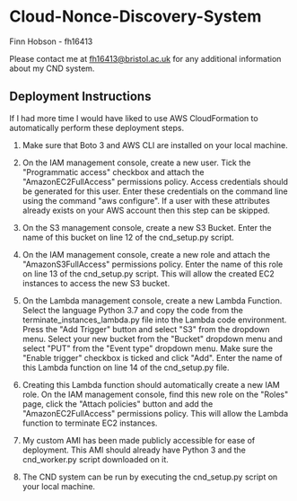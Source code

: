 # Cloud-Nonce-Discovery-System

Finn Hobson - fh16413

Please contact me at fh16413@bristol.ac.uk for any additional information about my CND system.

## Deployment Instructions

If I had more time I would have liked to use AWS CloudFormation to automatically perform these deployment steps. 

1. Make sure that Boto 3 and AWS CLI are installed on your local machine.

2. On the IAM management console, create a new user. Tick the "Programmatic access" checkbox and attach the "AmazonEC2FullAccess" permissions policy. Access credentials should be generated for this user. Enter these credentials on the command line using the command "aws configure". If a user with these attributes already exists on your AWS account then this step can be skipped.

3. On the S3 management console, create a new S3 Bucket. Enter the name of this bucket on line 12 of the cnd_setup.py script.

4. On the IAM management console, create a new role and attach the "AmazonS3FullAccess" permissions policy. Enter the name of this role on line 13 of the cnd_setup.py script. This will allow the created EC2 instances to access the new S3 bucket.

5. On the Lambda management console, create a new Lambda Function. Select the language Python 3.7 and copy the code from the terminate_instances_lambda.py file into the Lambda code environment. Press the "Add Trigger" button and select "S3" from the dropdown menu. Select your new bucket from the "Bucket" dropdown menu and select "PUT" from the "Event type" dropdown menu. Make sure the "Enable trigger" checkbox is ticked and click "Add". Enter the name of this Lambda function on line 14 of the cnd_setup.py file.

6. Creating this Lambda function should automatically create a new IAM role. On the IAM management console, find this new role on the "Roles" page, click the "Attach policies" button and add the "AmazonEC2FullAccess" permissions policy. This will allow the Lambda function to terminate EC2 instances. 

7. My custom AMI has been made publicly accessible for ease of deployment. This AMI should already have Python 3 and the cnd_worker.py script downloaded on it.

8. The CND system can be run by executing the cnd_setup.py script on your local machine.
